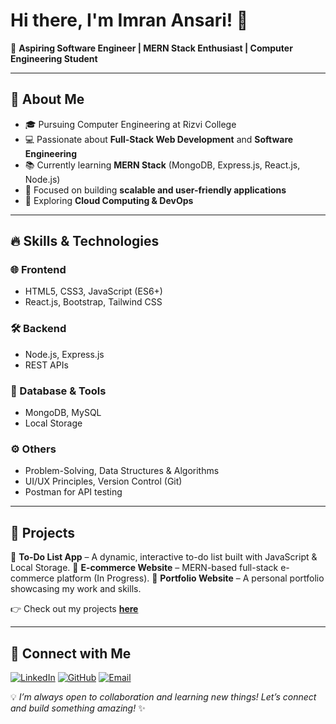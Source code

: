 # Hi there, I'm Imran Ansari! 👋

🚀 **Aspiring Software Engineer | MERN Stack Enthusiast | Computer Engineering Student**

---

## 🚀 About Me
- 🎓 Pursuing Computer Engineering at Rizvi College
- 💻 Passionate about **Full-Stack Web Development** and **Software Engineering**
- 📚 Currently learning **MERN Stack** (MongoDB, Express.js, React.js, Node.js)
- 🎯 Focused on building **scalable and user-friendly applications**
- 🌱 Exploring **Cloud Computing & DevOps**

---

## 🔥 Skills & Technologies

### 🌐 Frontend
- HTML5, CSS3, JavaScript (ES6+)
- React.js, Bootstrap, Tailwind CSS

### 🛠 Backend
- Node.js, Express.js
- REST APIs

### 💾 Database & Tools
- MongoDB, MySQL
- Local Storage

### ⚙️ Others
- Problem-Solving, Data Structures & Algorithms
- UI/UX Principles, Version Control (Git)
- Postman for API testing

---

## 📌 Projects
🔹 **To-Do List App** – A dynamic, interactive to-do list built with JavaScript & Local Storage.
🔹 **E-commerce Website** – MERN-based full-stack e-commerce platform (In Progress).
🔹 **Portfolio Website** – A personal portfolio showcasing my work and skills.

👉 Check out my projects **[here](https://github.com/Imran-392)**

---

## 💌 Connect with Me
[![LinkedIn](https://img.shields.io/badge/LinkedIn-blue?style=for-the-badge&logo=linkedin)](https://www.linkedin.com/in/imran-nasir-51668b249/)
[![GitHub](https://img.shields.io/badge/GitHub-black?style=for-the-badge&logo=github)](https://github.com/Imran-392)
[![Email](https://img.shields.io/badge/Email-red?style=for-the-badge&logo=gmail)](mailto:imran.ansari3918@gmail.com)

💡 *I’m always open to collaboration and learning new things! Let’s connect and build something amazing!* ✨

